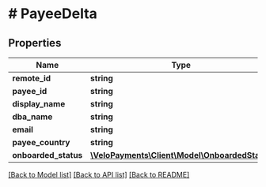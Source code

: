 # # PayeeDelta

## Properties

Name | Type | Description | Notes
------------ | ------------- | ------------- | -------------
**remote_id** | **string** |  | 
**payee_id** | **string** |  | [readonly] 
**display_name** | **string** |  | [optional] 
**dba_name** | **string** |  | [optional] 
**email** | **string** |  | [optional] 
**payee_country** | **string** |  | [optional] 
**onboarded_status** | [**\VeloPayments\Client\Model\OnboardedStatus**](OnboardedStatus.md) |  | [optional] 

[[Back to Model list]](../../README.md#documentation-for-models) [[Back to API list]](../../README.md#documentation-for-api-endpoints) [[Back to README]](../../README.md)


